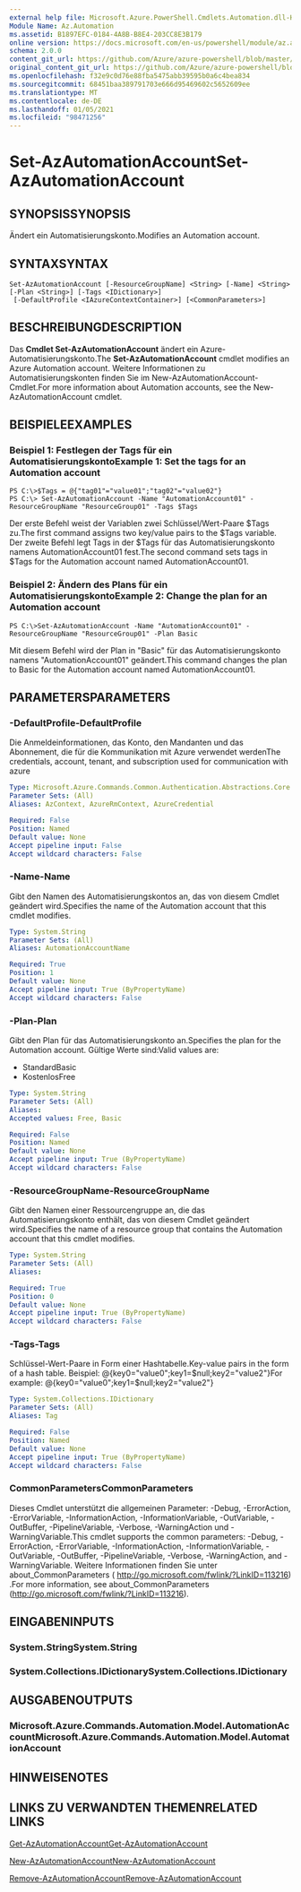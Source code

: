 ```yaml
---
external help file: Microsoft.Azure.PowerShell.Cmdlets.Automation.dll-Help.xml
Module Name: Az.Automation
ms.assetid: B1897EFC-0184-4A8B-B8E4-203CC8E3B179
online version: https://docs.microsoft.com/en-us/powershell/module/az.automation/set-azautomationaccount
schema: 2.0.0
content_git_url: https://github.com/Azure/azure-powershell/blob/master/src/Automation/Automation/help/Set-AzAutomationAccount.md
original_content_git_url: https://github.com/Azure/azure-powershell/blob/master/src/Automation/Automation/help/Set-AzAutomationAccount.md
ms.openlocfilehash: f32e9c0d76e88fba5475abb39595b0a6c4bea834
ms.sourcegitcommit: 68451baa389791703e666d95469602c5652609ee
ms.translationtype: MT
ms.contentlocale: de-DE
ms.lasthandoff: 01/05/2021
ms.locfileid: "98471256"
---
```

# <span data-ttu-id="a1126-101">Set-AzAutomationAccount</span><span class="sxs-lookup"><span data-stu-id="a1126-101">Set-AzAutomationAccount</span></span>

## <span data-ttu-id="a1126-102">SYNOPSIS</span><span class="sxs-lookup"><span data-stu-id="a1126-102">SYNOPSIS</span></span>
<span data-ttu-id="a1126-103">Ändert ein Automatisierungskonto.</span><span class="sxs-lookup"><span data-stu-id="a1126-103">Modifies an Automation account.</span></span>

## <span data-ttu-id="a1126-104">SYNTAX</span><span class="sxs-lookup"><span data-stu-id="a1126-104">SYNTAX</span></span>

```
Set-AzAutomationAccount [-ResourceGroupName] <String> [-Name] <String> [-Plan <String>] [-Tags <IDictionary>]
 [-DefaultProfile <IAzureContextContainer>] [<CommonParameters>]
```

## <span data-ttu-id="a1126-105">BESCHREIBUNG</span><span class="sxs-lookup"><span data-stu-id="a1126-105">DESCRIPTION</span></span>
<span data-ttu-id="a1126-106">Das **Cmdlet Set-AzAutomationAccount** ändert ein Azure-Automatisierungskonto.</span><span class="sxs-lookup"><span data-stu-id="a1126-106">The **Set-AzAutomationAccount** cmdlet modifies an Azure Automation account.</span></span>
<span data-ttu-id="a1126-107">Weitere Informationen zu Automatisierungskonten finden Sie im New-AzAutomationAccount-Cmdlet.</span><span class="sxs-lookup"><span data-stu-id="a1126-107">For more information about Automation accounts, see the New-AzAutomationAccount cmdlet.</span></span>

## <span data-ttu-id="a1126-108">BEISPIELE</span><span class="sxs-lookup"><span data-stu-id="a1126-108">EXAMPLES</span></span>

### <span data-ttu-id="a1126-109">Beispiel 1: Festlegen der Tags für ein Automatisierungskonto</span><span class="sxs-lookup"><span data-stu-id="a1126-109">Example 1: Set the tags for an Automation account</span></span>
```
PS C:\>$Tags = @{"tag01"="value01";"tag02"="value02"}
PS C:\> Set-AzAutomationAccount -Name "AutomationAccount01" -ResourceGroupName "ResourceGroup01" -Tags $Tags
```

<span data-ttu-id="a1126-110">Der erste Befehl weist der Variablen zwei Schlüssel/Wert-Paare $Tags zu.</span><span class="sxs-lookup"><span data-stu-id="a1126-110">The first command assigns two key/value pairs to the $Tags variable.</span></span>
<span data-ttu-id="a1126-111">Der zweite Befehl legt Tags in der $Tags für das Automatisierungskonto namens AutomationAccount01 fest.</span><span class="sxs-lookup"><span data-stu-id="a1126-111">The second command sets tags in $Tags for the Automation account named AutomationAccount01.</span></span>

### <span data-ttu-id="a1126-112">Beispiel 2: Ändern des Plans für ein Automatisierungskonto</span><span class="sxs-lookup"><span data-stu-id="a1126-112">Example 2: Change the plan for an Automation account</span></span>
```
PS C:\>Set-AzAutomationAccount -Name "AutomationAccount01" -ResourceGroupName "ResourceGroup01" -Plan Basic
```

<span data-ttu-id="a1126-113">Mit diesem Befehl wird der Plan in "Basic" für das Automatisierungskonto namens "AutomationAccount01" geändert.</span><span class="sxs-lookup"><span data-stu-id="a1126-113">This command changes the plan to Basic for the Automation account named AutomationAccount01.</span></span>

## <span data-ttu-id="a1126-114">PARAMETERS</span><span class="sxs-lookup"><span data-stu-id="a1126-114">PARAMETERS</span></span>

### <span data-ttu-id="a1126-115">-DefaultProfile</span><span class="sxs-lookup"><span data-stu-id="a1126-115">-DefaultProfile</span></span>
<span data-ttu-id="a1126-116">Die Anmeldeinformationen, das Konto, den Mandanten und das Abonnement, die für die Kommunikation mit Azure verwendet werden</span><span class="sxs-lookup"><span data-stu-id="a1126-116">The credentials, account, tenant, and subscription used for communication with azure</span></span>

```yaml
Type: Microsoft.Azure.Commands.Common.Authentication.Abstractions.Core.IAzureContextContainer
Parameter Sets: (All)
Aliases: AzContext, AzureRmContext, AzureCredential

Required: False
Position: Named
Default value: None
Accept pipeline input: False
Accept wildcard characters: False
```

### <span data-ttu-id="a1126-117">-Name</span><span class="sxs-lookup"><span data-stu-id="a1126-117">-Name</span></span>
<span data-ttu-id="a1126-118">Gibt den Namen des Automatisierungskontos an, das von diesem Cmdlet geändert wird.</span><span class="sxs-lookup"><span data-stu-id="a1126-118">Specifies the name of the Automation account that this cmdlet modifies.</span></span>

```yaml
Type: System.String
Parameter Sets: (All)
Aliases: AutomationAccountName

Required: True
Position: 1
Default value: None
Accept pipeline input: True (ByPropertyName)
Accept wildcard characters: False
```

### <span data-ttu-id="a1126-119">-Plan</span><span class="sxs-lookup"><span data-stu-id="a1126-119">-Plan</span></span>
<span data-ttu-id="a1126-120">Gibt den Plan für das Automatisierungskonto an.</span><span class="sxs-lookup"><span data-stu-id="a1126-120">Specifies the plan for the Automation account.</span></span>
<span data-ttu-id="a1126-121">Gültige Werte sind:</span><span class="sxs-lookup"><span data-stu-id="a1126-121">Valid values are:</span></span>
- <span data-ttu-id="a1126-122">Standard</span><span class="sxs-lookup"><span data-stu-id="a1126-122">Basic</span></span>
- <span data-ttu-id="a1126-123">Kostenlos</span><span class="sxs-lookup"><span data-stu-id="a1126-123">Free</span></span>

```yaml
Type: System.String
Parameter Sets: (All)
Aliases:
Accepted values: Free, Basic

Required: False
Position: Named
Default value: None
Accept pipeline input: True (ByPropertyName)
Accept wildcard characters: False
```

### <span data-ttu-id="a1126-124">-ResourceGroupName</span><span class="sxs-lookup"><span data-stu-id="a1126-124">-ResourceGroupName</span></span>
<span data-ttu-id="a1126-125">Gibt den Namen einer Ressourcengruppe an, die das Automatisierungskonto enthält, das von diesem Cmdlet geändert wird.</span><span class="sxs-lookup"><span data-stu-id="a1126-125">Specifies the name of a resource group that contains the Automation account that this cmdlet modifies.</span></span>

```yaml
Type: System.String
Parameter Sets: (All)
Aliases:

Required: True
Position: 0
Default value: None
Accept pipeline input: True (ByPropertyName)
Accept wildcard characters: False
```

### <span data-ttu-id="a1126-126">-Tags</span><span class="sxs-lookup"><span data-stu-id="a1126-126">-Tags</span></span>
<span data-ttu-id="a1126-127">Schlüssel-Wert-Paare in Form einer Hashtabelle.</span><span class="sxs-lookup"><span data-stu-id="a1126-127">Key-value pairs in the form of a hash table.</span></span> <span data-ttu-id="a1126-128">Beispiel: @{key0="value0";key1=$null;key2="value2"}</span><span class="sxs-lookup"><span data-stu-id="a1126-128">For example: @{key0="value0";key1=$null;key2="value2"}</span></span>

```yaml
Type: System.Collections.IDictionary
Parameter Sets: (All)
Aliases: Tag

Required: False
Position: Named
Default value: None
Accept pipeline input: True (ByPropertyName)
Accept wildcard characters: False
```

### <span data-ttu-id="a1126-129">CommonParameters</span><span class="sxs-lookup"><span data-stu-id="a1126-129">CommonParameters</span></span>
<span data-ttu-id="a1126-130">Dieses Cmdlet unterstützt die allgemeinen Parameter: -Debug, -ErrorAction, -ErrorVariable, -InformationAction, -InformationVariable, -OutVariable, -OutBuffer, -PipelineVariable, -Verbose, -WarningAction und -WarningVariable.</span><span class="sxs-lookup"><span data-stu-id="a1126-130">This cmdlet supports the common parameters: -Debug, -ErrorAction, -ErrorVariable, -InformationAction, -InformationVariable, -OutVariable, -OutBuffer, -PipelineVariable, -Verbose, -WarningAction, and -WarningVariable.</span></span> <span data-ttu-id="a1126-131">Weitere Informationen finden Sie unter about_CommonParameters ( http://go.microsoft.com/fwlink/?LinkID=113216) .</span><span class="sxs-lookup"><span data-stu-id="a1126-131">For more information, see about_CommonParameters (http://go.microsoft.com/fwlink/?LinkID=113216).</span></span>

## <span data-ttu-id="a1126-132">EINGABEN</span><span class="sxs-lookup"><span data-stu-id="a1126-132">INPUTS</span></span>

### <span data-ttu-id="a1126-133">System.String</span><span class="sxs-lookup"><span data-stu-id="a1126-133">System.String</span></span>

### <span data-ttu-id="a1126-134">System.Collections.IDictionary</span><span class="sxs-lookup"><span data-stu-id="a1126-134">System.Collections.IDictionary</span></span>

## <span data-ttu-id="a1126-135">AUSGABEN</span><span class="sxs-lookup"><span data-stu-id="a1126-135">OUTPUTS</span></span>

### <span data-ttu-id="a1126-136">Microsoft.Azure.Commands.Automation.Model.AutomationAccount</span><span class="sxs-lookup"><span data-stu-id="a1126-136">Microsoft.Azure.Commands.Automation.Model.AutomationAccount</span></span>

## <span data-ttu-id="a1126-137">HINWEISE</span><span class="sxs-lookup"><span data-stu-id="a1126-137">NOTES</span></span>

## <span data-ttu-id="a1126-138">LINKS ZU VERWANDTEN THEMEN</span><span class="sxs-lookup"><span data-stu-id="a1126-138">RELATED LINKS</span></span>

[<span data-ttu-id="a1126-139">Get-AzAutomationAccount</span><span class="sxs-lookup"><span data-stu-id="a1126-139">Get-AzAutomationAccount</span></span>](./Get-AzAutomationAccount.md)

[<span data-ttu-id="a1126-140">New-AzAutomationAccount</span><span class="sxs-lookup"><span data-stu-id="a1126-140">New-AzAutomationAccount</span></span>](./New-AzAutomationAccount.md)

[<span data-ttu-id="a1126-141">Remove-AzAutomationAccount</span><span class="sxs-lookup"><span data-stu-id="a1126-141">Remove-AzAutomationAccount</span></span>](./Remove-AzAutomationAccount.md)
